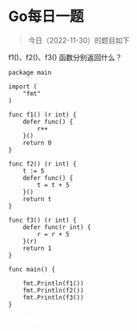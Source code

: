# Go每日一题

> 今日（2022-11-30）的题目如下

f1()、f2()、f3() 函数分别返回什么？


```golang
package main

import (
	"fmt"
)

func f1() (r int) {
	defer func() {
		r++
	}()
	return 0
}

func f2() (r int) {
	t := 5
	defer func() {
		t = t + 5
	}()
	return t
}

func f3() (r int) {
	defer func(r int) {
		r = r + 5
	}(r)
	return 1
}

func main() {

	fmt.Println(f1())
	fmt.Println(f2())
	fmt.Println(f3())
}
```


<font color="white">
<details>
<summary>答案解析：</summary>

参考答案及解析：1 5 1。

知识点：defer、返回值。
</details>
</font>
